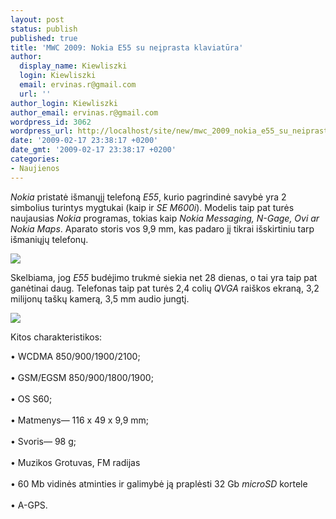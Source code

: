 ```yaml
---
layout: post
status: publish
published: true
title: 'MWC 2009: Nokia E55 su neįprasta klaviatūra'
author:
  display_name: Kiewliszki
  login: Kiewliszki
  email: ervinas.r@gmail.com
  url: ''
author_login: Kiewliszki
author_email: ervinas.r@gmail.com
wordpress_id: 3062
wordpress_url: http://localhost/site/new/mwc_2009_nokia_e55_su_neiprasta_klaviatura/
date: '2009-02-17 23:38:17 +0200'
date_gmt: '2009-02-17 23:38:17 +0200'
categories:
- Naujienos
---
```

<p><i>Nokia</i> pristatė išmanųjį telefoną <i>E55</i>, kurio pagrindinė savybė yra 2 simbolius turintys mygtukai (kaip ir <i>SE M600i</i>). Modelis taip pat turės naujausias <i>Nokia</i> programas, tokias kaip <i>Nokia Messaging, N-Gage, Ovi ar Nokia Maps</i>. Aparato storis vos 9,9 mm, kas padaro jį tikrai išskirtiniu tarp išmaniųjų telefonų.</p>
<p><img src="http://svarke.technews.lt/e55a" /></p>
<p>Skelbiama, jog <i>E55</i> budėjimo trukmė siekia net 28 dienas, o tai yra taip pat ganėtinai daug. Telefonas taip pat turės 2,4 colių <i>QVGA</i> raiškos ekraną, 3,2 milijonų taškų kamerą, 3,5 mm audio jungtį.</p>
<p><img src="http://svarke.technews.lt/e55b" /></p>
<p>Kitos charakteristikos:</p>
<p>• WCDMA 850/900/1900/2100;<br />
<br />• GSM/EGSM 850/900/1800/1900;<br />
<br />• &#1054;S S60;<br />
<br />• Matmenys— 116 x 49 x 9,9 mm;<br />
<br />• Svoris— 98 g;<br />
<br />• Muzikos Grotuvas, FM radijas<br />
<br />• 60 Mb vidinės atminties ir galimybė ją praplėsti 32 Gb <i>microSD</i> kortele<br />
<br />• A-GPS.<br /></p>
